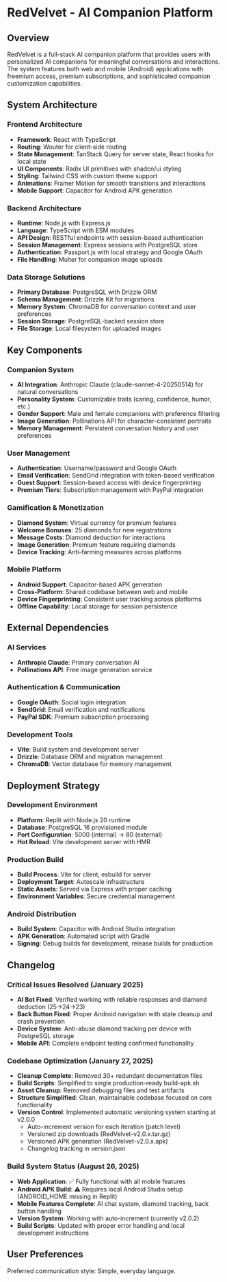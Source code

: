 # RedVelvet - AI Companion Platform

## Overview

RedVelvet is a full-stack AI companion platform that provides users with personalized AI companions for meaningful conversations and interactions. The system features both web and mobile (Android) applications with freemium access, premium subscriptions, and sophisticated companion customization capabilities.

## System Architecture

### Frontend Architecture
- **Framework**: React with TypeScript
- **Routing**: Wouter for client-side routing
- **State Management**: TanStack Query for server state, React hooks for local state
- **UI Components**: Radix UI primitives with shadcn/ui styling
- **Styling**: Tailwind CSS with custom theme support
- **Animations**: Framer Motion for smooth transitions and interactions
- **Mobile Support**: Capacitor for Android APK generation

### Backend Architecture
- **Runtime**: Node.js with Express.js
- **Language**: TypeScript with ESM modules
- **API Design**: RESTful endpoints with session-based authentication
- **Session Management**: Express sessions with PostgreSQL store
- **Authentication**: Passport.js with local strategy and Google OAuth
- **File Handling**: Multer for companion image uploads

### Data Storage Solutions
- **Primary Database**: PostgreSQL with Drizzle ORM
- **Schema Management**: Drizzle Kit for migrations
- **Memory System**: ChromaDB for conversation context and user preferences
- **Session Storage**: PostgreSQL-backed session store
- **File Storage**: Local filesystem for uploaded images

## Key Components

### Companion System
- **AI Integration**: Anthropic Claude (claude-sonnet-4-20250514) for natural conversations
- **Personality System**: Customizable traits (caring, confidence, humor, etc.)
- **Gender Support**: Male and female companions with preference filtering
- **Image Generation**: Pollinations API for character-consistent portraits
- **Memory Management**: Persistent conversation history and user preferences

### User Management
- **Authentication**: Username/password and Google OAuth
- **Email Verification**: SendGrid integration with token-based verification
- **Guest Support**: Session-based access with device fingerprinting
- **Premium Tiers**: Subscription management with PayPal integration

### Gamification & Monetization
- **Diamond System**: Virtual currency for premium features
- **Welcome Bonuses**: 25 diamonds for new registrations
- **Message Costs**: Diamond deduction for interactions
- **Image Generation**: Premium feature requiring diamonds
- **Device Tracking**: Anti-farming measures across platforms

### Mobile Platform
- **Android Support**: Capacitor-based APK generation
- **Cross-Platform**: Shared codebase between web and mobile
- **Device Fingerprinting**: Consistent user tracking across platforms
- **Offline Capability**: Local storage for session persistence

## External Dependencies

### AI Services
- **Anthropic Claude**: Primary conversation AI
- **Pollinations API**: Free image generation service

### Authentication & Communication
- **Google OAuth**: Social login integration
- **SendGrid**: Email verification and notifications
- **PayPal SDK**: Premium subscription processing

### Development Tools
- **Vite**: Build system and development server
- **Drizzle**: Database ORM and migration management
- **ChromaDB**: Vector database for memory management

## Deployment Strategy

### Development Environment
- **Platform**: Replit with Node.js 20 runtime
- **Database**: PostgreSQL 16 provisioned module
- **Port Configuration**: 5000 (internal) → 80 (external)
- **Hot Reload**: Vite development server with HMR

### Production Build
- **Build Process**: Vite for client, esbuild for server
- **Deployment Target**: Autoscale infrastructure
- **Static Assets**: Served via Express with proper caching
- **Environment Variables**: Secure credential management

### Android Distribution
- **Build System**: Capacitor with Android Studio integration
- **APK Generation**: Automated script with Gradle
- **Signing**: Debug builds for development, release builds for production

## Changelog

### Critical Issues Resolved (January 2025)
- **AI Bot Fixed**: Verified working with reliable responses and diamond deduction (25→24→23)
- **Back Button Fixed**: Proper Android navigation with state cleanup and crash prevention
- **Device System**: Anti-abuse diamond tracking per device with PostgreSQL storage
- **Mobile API**: Complete endpoint testing confirmed functionality

### Codebase Optimization (January 27, 2025)
- **Cleanup Complete**: Removed 30+ redundant documentation files
- **Build Scripts**: Simplified to single production-ready build-apk.sh
- **Asset Cleanup**: Removed debugging files and test artifacts
- **Structure Simplified**: Clean, maintainable codebase focused on core functionality
- **Version Control**: Implemented automatic versioning system starting at v2.0.0
  - Auto-increment version for each iteration (patch level)
  - Versioned zip downloads (RedVelvet-v2.0.x.tar.gz)
  - Versioned APK generation (RedVelvet-v2.0.x.apk)
  - Changelog tracking in version.json

### Build System Status (August 26, 2025)
- **Web Application**: ✅ Fully functional with all mobile features
- **Android APK Build**: ⚠️ Requires local Android Studio setup (ANDROID_HOME missing in Replit)
- **Mobile Features Complete**: AI chat system, diamond tracking, back button handling
- **Version System**: Working with auto-increment (currently v2.0.2)
- **Build Scripts**: Updated with proper error handling and local development instructions

## User Preferences

Preferred communication style: Simple, everyday language.